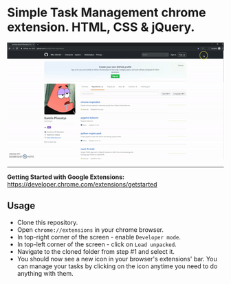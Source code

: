 # Simple Task Management chrome extension. HTML, CSS & jQuery.

![](images/extension-preview.gif)

---

**Getting Started with Google Extensions:** https://developer.chrome.com/extensions/getstarted

## Usage
- Clone this repository.
- Open `chrome://extensions` in your chrome browser.
- In top-right corner of the screen - enable `Developer mode`.
- In top-left corner of the screen - click on `Load unpacked`.
- Navigate to the cloned folder from step #1 and select it.
- You should now see a new icon in your browser's extensions' bar. You can manage your tasks by clicking on the icon anytime you need to do anything with them.